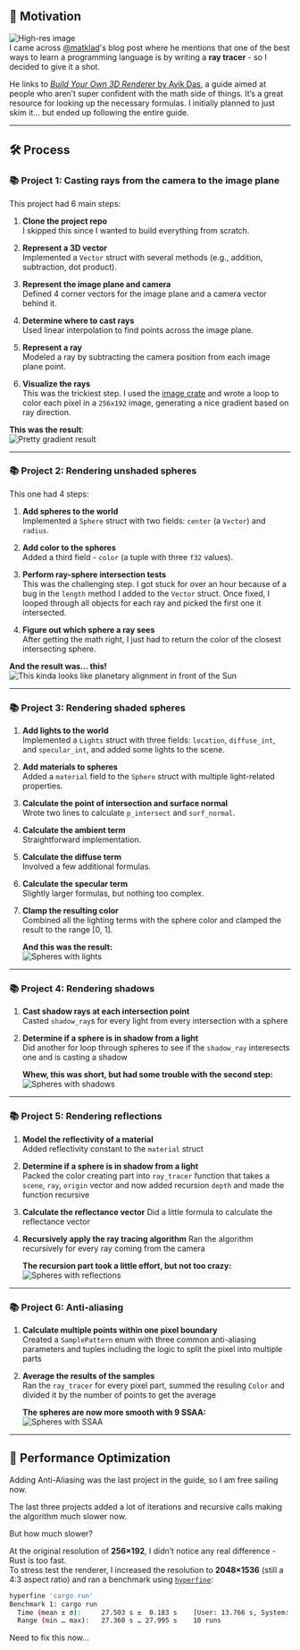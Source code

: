 ## 🚀 Motivation  
![High-res image](![image](https://raw.githubusercontent.com/sdf-jkl/ray_tracing/2b27e1cff8134c0b1e15c6e502d20a3310c7149f/output.png)
)   
I came across [@matklad](https://github.com/matklad)'s blog post where he mentions that one of the best ways to learn a programming language is by writing a **ray tracer** - so I decided to give it a shot.

He links to [*Build Your Own 3D Renderer* by Avik Das](https://avikdas.com/build-your-own-raytracer/), a guide aimed at people who aren’t super confident with the math side of things. It’s a great resource for looking up the necessary formulas. I initially planned to just skim it… but ended up following the entire guide.

---

## 🛠️ Process

### 📚 Project 1: Casting rays from the camera to the image plane

This project had 6 main steps:

1. **Clone the project repo**  
   I skipped this since I wanted to build everything from scratch.

2. **Represent a 3D vector**  
   Implemented a `Vector` struct with several methods (e.g., addition, subtraction, dot product).

3. **Represent the image plane and camera**  
   Defined 4 corner vectors for the image plane and a camera vector behind it.

4. **Determine where to cast rays**  
   Used linear interpolation to find points across the image plane.

5. **Represent a ray**  
   Modeled a ray by subtracting the camera position from each image plane point.

6. **Visualize the rays**  
   This was the trickiest step. I used the [image crate](https://docs.rs/image/latest/image/) and wrote a loop to color each pixel in a `256x192` image, generating a nice gradient based on ray direction.

**This was the result**:  
![Pretty gradient result](https://raw.githubusercontent.com/sdf-jkl/ray_tracing/baeded2ded6fe331a6b577c3ba40fadaea386828/output.png)

---

### 📚 Project 2: Rendering unshaded spheres

This one had 4 steps:

1. **Add spheres to the world**  
   Implemented a `Sphere` struct with two fields: `center` (a `Vector`) and `radius`.

2. **Add color to the spheres**  
   Added a third field - `color` (a tuple with three `f32` values).

3. **Perform ray-sphere intersection tests**  
   This was the challenging step. I got stuck for over an hour because of a bug in the `length` method I added to the `Vector` struct. Once fixed, I looped through all objects for each ray and picked the first one it intersected.

4. **Figure out which sphere a ray sees**  
   After getting the math right, I just had to return the color of the closest intersecting sphere.

**And the result was... this!**  
![This kinda looks like planetary alignment in front of the Sun](https://raw.githubusercontent.com/sdf-jkl/ray_tracing/807a6c77d669f2bc1fe66177e5e8f45aa7d44398/output.png)

---

### 📚 Project 3: Rendering shaded spheres

1. **Add lights to the world**  
   Implemented a `Lights` struct with three fields: `location`, `diffuse_int`, and `specular_int`, and added some lights to the scene.

2. **Add materials to spheres**  
   Added a `material` field to the `Sphere` struct with multiple light-related properties.

3. **Calculate the point of intersection and surface normal**  
   Wrote two lines to calculate `p_intersect` and `surf_normal`.

4. **Calculate the ambient term**  
   Straightforward implementation.

5. **Calculate the diffuse term**  
   Involved a few additional formulas.

6. **Calculate the specular term**  
   Slightly larger formulas, but nothing too complex.

7. **Clamp the resulting color**  
   Combined all the lighting terms with the sphere color and clamped the result to the range [0, 1].


   **And this was the result:**  
   ![Spheres with lights](https://raw.githubusercontent.com/sdf-jkl/ray_tracing/c0e265e777d78c8353c3860e3ef49cc71b9cf4ec/output.png)

---

### 📚 Project 4: Rendering shadows

1. **Cast shadow rays at each intersection point**  
   Casted `shadow_ray`s for every light from every intersection with a sphere

2. **Determine if a sphere is in shadow from a light**  
   Did another for loop through spheres to see if the `shadow_ray` interesects one and is casting a shadow

   **Whew, this was short, but had some trouble with the second step:**  
   ![Spheres with shadows](https://raw.githubusercontent.com/sdf-jkl/ray_tracing/c5a73e01a9376324bc13ac20ce2b63460ecbf650/output.png)

---

### 📚 Project 5: Rendering reflections

1. **Model the reflectivity of a material**  
   Added reflectivity constant to the `material` struct

2. **Determine if a sphere is in shadow from a light**  
   Packed the color creating part into `ray_tracer` function that takes a `scene`, `ray`, `origin` vector and now added recursion `depth` and made the function recursive

3. **Calculate the reflectance vector**
  Did a little formula to calculate the reflectance vector

5. **Recursively apply the ray tracing algorithm**
   Ran the algorithm recursively for every ray coming from the camera

   **The recursion part took a little effort, but not too crazy:**  
   ![Spheres with reflections](https://raw.githubusercontent.com/sdf-jkl/ray_tracing/1ed9cd44effeff63e60f14b9f4579b253870aed2/output.png)

---

### 📚 Project 6: Anti-aliasing

1. **Calculate multiple points within one pixel boundary**  
   Created a `SamplePattern` enum with three common anti-aliasing parameters and tuples including the logic to split the pixel into multiple parts

2. **Average the results of the samples**  
   Ran the `ray_tracer` for every pixel part, summed the resuling `Color` and divided it by the number of points to get the average 

   **The spheres are now more smooth with 9 SSAA:**  
   ![Spheres with SSAA](https://raw.githubusercontent.com/sdf-jkl/ray_tracing/33f9f12ffc08fc6905d10c844a6a0367b7d9be70/output.png)

---

## 🚀 Performance Optimization  
Adding Anti-Aliasing was the last project in the guide, so I am free sailing now.

The last three projects added a lot of iterations and recursive calls making the algorithm much slower now.

But how much slower?

At the original resolution of **256×192**, I didn’t notice any real difference - Rust is too fast.  
To stress test the renderer, I increased the resolution to **2048×1536** (still a 4:3 aspect ratio) and ran a benchmark using [`hyperfine`](https://github.com/sharkdp/hyperfine):

```bash
hyperfine 'cargo run'  
Benchmark 1: cargo run  
  Time (mean ± σ):     27.503 s ±  0.183 s    [User: 13.766 s, System: 0.257 s]  
  Range (min … max):   27.360 s … 27.995 s    10 runs
```

Need to fix this now...

